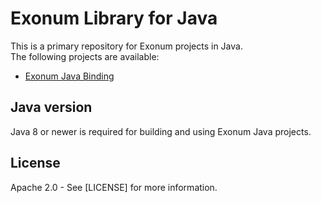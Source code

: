 # Exonum Library for Java
This is a primary repository for Exonum projects in Java.  
The following projects are available:
 - [Exonum Java Binding](exonum-java-binding-parent)

## Java version
Java 8 or newer is required for building and using Exonum Java projects.
 
## License
Apache 2.0 - See [LICENSE] for more information.  
  
